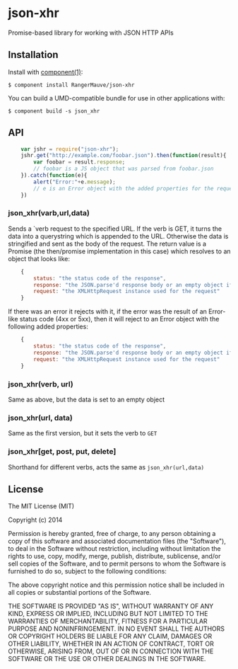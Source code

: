 
# json-xhr

  Promise-based library for working with JSON HTTP APIs

## Installation

  Install with [component(1)](http://component.io):

    $ component install RangerMauve/json-xhr

  You can build a UMD-compatible bundle for use in other applications with:

    $ component build -s json_xhr

## API

``` javascript
    var jshr = require("json-xhr");
    jshr.get("http://example.com/foobar.json").then(function(result){
        var foobar = result.response;
        // foobar is a JS object that was parsed from foobar.json
    }).catch(function(e){
        alert("Error:"+e.message);
        // e is an Error object with the added properties for the request/reponse data and status
    })
```

### json_xhr(varb,url,data)

Sends a `verb request to the specified URL.
If the verb is GET, it turns the data into a querystring which is appended to the URL.
Otherwise the data is stringified and sent as the body of the request.
The return value is a Promise (the then/promise implementation in this case) which resolves to an object that looks like:
``` javascript
    {
        status: "the status code of the response",
        response: "the JSON.parse'd response body or an empty object if there was no body",
        request: "the XMLHttpRequest instance used for the request"
    }
```

If there was an error it rejects with it, if the error was the result of an Error-like status code (4xx or 5xx),
then it will reject to an Error object with the following added properties:
``` javascript
    {
        status: "the status code of the response",
        response: "the JSON.parse'd response body or an empty object if there was no body",
        request: "the XMLHttpRequest instance used for the request"
    }
```

### json_xhr(verb, url)

Same as above, but the data is set to an empty object

### json_xhr(url, data)

Same as the first version, but it sets the verb to `GET`

### json_xhr[get, post, put, delete]

Shorthand for different verbs, acts the same as `json_xhr(url,data)`

## License

  The MIT License (MIT)

  Copyright (c) 2014 <copyright holders>

  Permission is hereby granted, free of charge, to any person obtaining a copy
  of this software and associated documentation files (the "Software"), to deal
  in the Software without restriction, including without limitation the rights
  to use, copy, modify, merge, publish, distribute, sublicense, and/or sell
  copies of the Software, and to permit persons to whom the Software is
  furnished to do so, subject to the following conditions:

  The above copyright notice and this permission notice shall be included in
  all copies or substantial portions of the Software.

  THE SOFTWARE IS PROVIDED "AS IS", WITHOUT WARRANTY OF ANY KIND, EXPRESS OR
  IMPLIED, INCLUDING BUT NOT LIMITED TO THE WARRANTIES OF MERCHANTABILITY,
  FITNESS FOR A PARTICULAR PURPOSE AND NONINFRINGEMENT. IN NO EVENT SHALL THE
  AUTHORS OR COPYRIGHT HOLDERS BE LIABLE FOR ANY CLAIM, DAMAGES OR OTHER
  LIABILITY, WHETHER IN AN ACTION OF CONTRACT, TORT OR OTHERWISE, ARISING FROM,
  OUT OF OR IN CONNECTION WITH THE SOFTWARE OR THE USE OR OTHER DEALINGS IN
  THE SOFTWARE.
